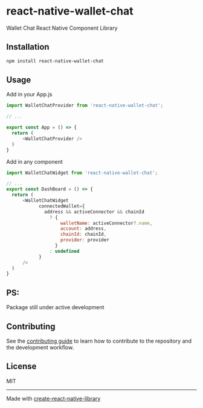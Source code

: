 # react-native-wallet-chat

Wallet Chat React Native Component Library

## Installation

```sh
npm install react-native-wallet-chat
```

## Usage

Add in your App.js 

```js
import WalletChatProvider from 'react-native-wallet-chat';

// ...

export const App = () => {
  return (
      <WalletChatProvider />
  )
}
```
Add in any component

```js
import WalletChatWidget from 'react-native-wallet-chat';

// ...
export const DashBoard = () => {
  return (
      <WalletChatWidget
            connectedWallet={
              address && activeConnector && chainId
                ? {
                    walletName: activeConnector?.name,
                    account: address,
                    chainId: chainId,
                    provider: provider
                  }
                : undefined
            }
      />
  )
}
```
## PS:

Package still under active development

## Contributing

See the [contributing guide](CONTRIBUTING.md) to learn how to contribute to the repository and the development workflow.

## License

MIT

---

Made with [create-react-native-library](https://github.com/callstack/react-native-builder-bob)
